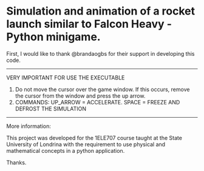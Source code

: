 # Simulation and animation of a rocket launch similar to Falcon Heavy - Python minigame.

First, I would like to thank @brandaogbs for their support in developing this code.

----------------------------------------------------------------------------------------------------------------------------
VERY IMPORTANT FOR USE THE EXECUTABLE
1. Do not move the cursor over the game window. If this occurs, remove the cursor from the window and press the up arrow.
2. COMMANDS:
    UP_ARROW = ACCELERATE.
    SPACE = FREEZE AND DEFROST THE SIMULATION
----------------------------------------------------------------------------------------------------------------------------

More information:

This project was developed for the 1ELE707 course taught at the State University of Londrina with the requirement to use physical and mathematical concepts in a python application.


Thanks.
